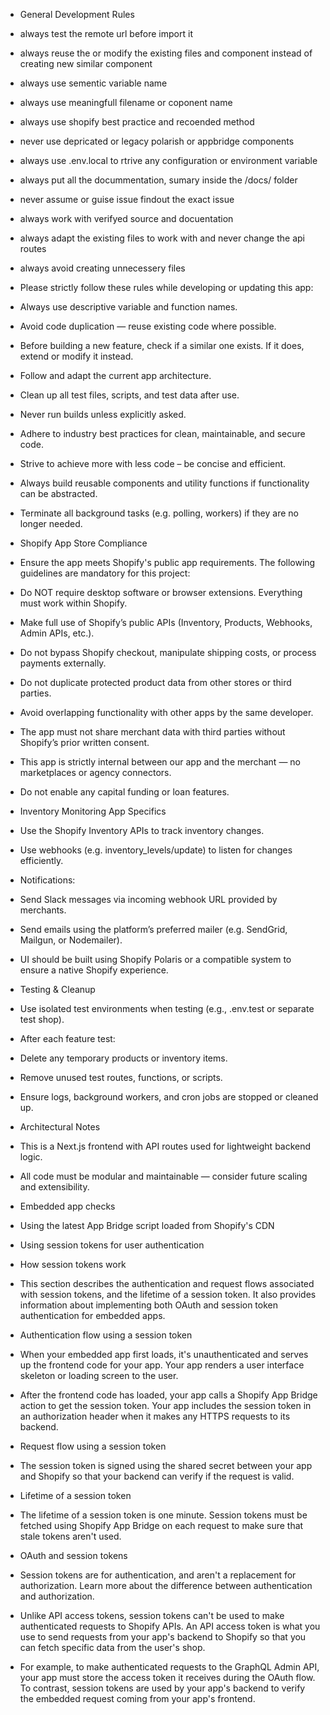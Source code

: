 - General Development Rules
- always test the remote url before import it
- always reuse the or modify the existing files and component instead of creating new similar component
- always use sementic variable name
- always use meaningfull filename or coponent name
- always use shopify best practice and recoended method
- never use depricated or legacy polarish or appbridge components
- always use .env.local to rtrive any configuration or environment variable
- always put all the docummentation, sumary inside the /docs/ folder
- never assume or guise issue findout the exact issue 
- always work with verifyed source and docuentation
- always adapt the existing files to work with and never change the api routes
- always avoid creating unnecessery files


- Please strictly follow these rules while developing or updating this app:
- Always use descriptive variable and function names.
- Avoid code duplication — reuse existing code where possible.
- Before building a new feature, check if a similar one exists. If it does, extend or modify it instead.
- Follow and adapt the current app architecture.
- Clean up all test files, scripts, and test data after use.
- Never run builds unless explicitly asked.
- Adhere to industry best practices for clean, maintainable, and secure code.
- Strive to achieve more with less code – be concise and efficient.
- Always build reusable components and utility functions if functionality can be abstracted.
- Terminate all background tasks (e.g. polling, workers) if they are no longer needed.

- Shopify App Store Compliance
- Ensure the app meets Shopify's public app requirements. The following guidelines are mandatory for this project:
- Do NOT require desktop software or browser extensions. Everything must work within Shopify.
- Make full use of Shopify’s public APIs (Inventory, Products, Webhooks, Admin APIs, etc.).
- Do not bypass Shopify checkout, manipulate shipping costs, or process payments externally.
- Do not duplicate protected product data from other stores or third parties.
- Avoid overlapping functionality with other apps by the same developer.
- The app must not share merchant data with third parties without Shopify’s prior written consent.
- This app is strictly internal between our app and the merchant — no marketplaces or agency connectors.
- Do not enable any capital funding or loan features.
- Inventory Monitoring App Specifics
- Use the Shopify Inventory APIs to track inventory changes.
- Use webhooks (e.g. inventory_levels/update) to listen for changes efficiently.

- Notifications:
- Send Slack messages via incoming webhook URL provided by merchants.
- Send emails using the platform’s preferred mailer (e.g. SendGrid, Mailgun, or Nodemailer).
- UI should be built using Shopify Polaris or a compatible system to ensure a native Shopify experience.


- Testing & Cleanup
- Use isolated test environments when testing (e.g., .env.test or separate test shop).
- After each feature test:
- Delete any temporary products or inventory items.
- Remove unused test routes, functions, or scripts.
- Ensure logs, background workers, and cron jobs are stopped or cleaned up.

- Architectural Notes
- This is a Next.js frontend with API routes used for lightweight backend logic.
- All code must be modular and maintainable — consider future scaling and extensibility.

- Embedded app checks
- Using the latest App Bridge script loaded from Shopify's CDN
- Using session tokens for user authentication

- How session tokens work
- This section describes the authentication and request flows associated with session tokens, and the lifetime of a session token. It also provides information about implementing both OAuth and session token authentication for embedded apps.

- Authentication flow using a session token
- When your embedded app first loads, it's unauthenticated and serves up the frontend code for your app. Your app renders a user interface skeleton or loading screen to the user.
- After the frontend code has loaded, your app calls a Shopify App Bridge action to get the session token. Your app includes the session token in an authorization header when it makes any HTTPS requests to its backend.

- Request flow using a session token
- The session token is signed using the shared secret between your app and Shopify so that your backend can verify if the request is valid.

- Lifetime of a session token
- The lifetime of a session token is one minute. Session tokens must be fetched using Shopify App Bridge on each request to make sure that stale tokens aren't used.

- OAuth and session tokens
- Session tokens are for authentication, and aren't a replacement for authorization. Learn more about the difference between authentication and authorization.
- Unlike API access tokens, session tokens can't be used to make authenticated requests to Shopify APIs. An API access token is what you use to send requests from your app's backend to Shopify so that you can fetch specific data from the user's shop.
- For example, to make authenticated requests to the GraphQL Admin API, your app must store the access token it receives during the OAuth flow. To contrast, session tokens are used by your app's backend to verify the embedded request coming from your app's frontend.